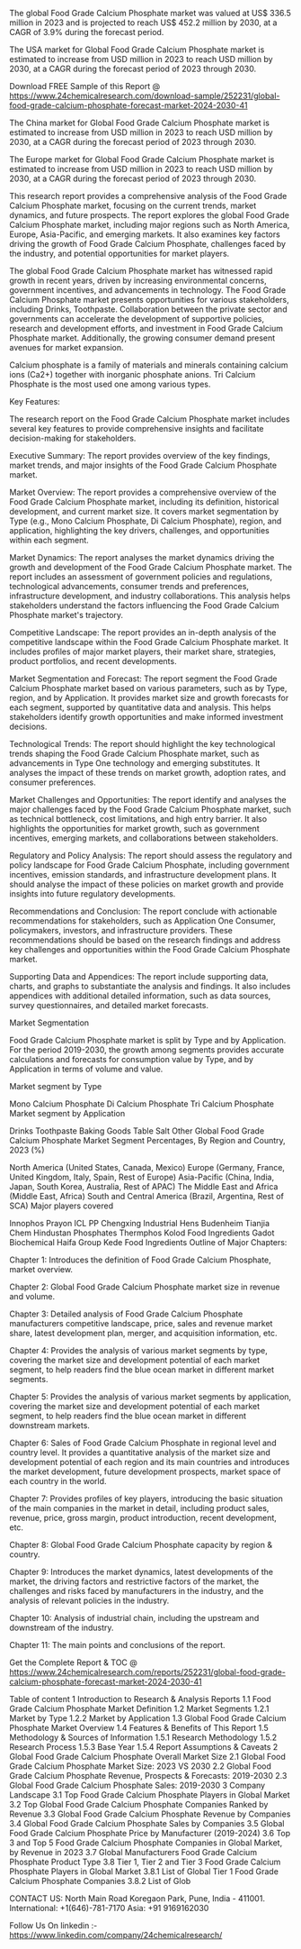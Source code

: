 The global Food Grade Calcium Phosphate market was valued at US$ 336.5 million in 2023 and is projected to reach US$ 452.2 million by 2030, at a CAGR of 3.9% during the forecast period.

The USA market for Global Food Grade Calcium Phosphate market is estimated to increase from USD million in 2023 to reach USD million by 2030, at a CAGR during the forecast period of 2023 through 2030.

Download FREE Sample of this Report @ https://www.24chemicalresearch.com/download-sample/252231/global-food-grade-calcium-phosphate-forecast-market-2024-2030-41

The China market for Global Food Grade Calcium Phosphate market is estimated to increase from USD million in 2023 to reach USD million by 2030, at a CAGR during the forecast period of 2023 through 2030.

The Europe market for Global Food Grade Calcium Phosphate market is estimated to increase from USD million in 2023 to reach USD million by 2030, at a CAGR during the forecast period of 2023 through 2030.

This research report provides a comprehensive analysis of the Food Grade Calcium Phosphate market, focusing on the current trends, market dynamics, and future prospects. The report explores the global Food Grade Calcium Phosphate market, including major regions such as North America, Europe, Asia-Pacific, and emerging markets. It also examines key factors driving the growth of Food Grade Calcium Phosphate, challenges faced by the industry, and potential opportunities for market players.

The global Food Grade Calcium Phosphate market has witnessed rapid growth in recent years, driven by increasing environmental concerns, government incentives, and advancements in technology. The Food Grade Calcium Phosphate market presents opportunities for various stakeholders, including Drinks, Toothpaste. Collaboration between the private sector and governments can accelerate the development of supportive policies, research and development efforts, and investment in Food Grade Calcium Phosphate market. Additionally, the growing consumer demand present avenues for market expansion.

Calcium phosphate is a family of materials and minerals containing calcium ions (Ca2+) together with inorganic phosphate anions. Tri Calcium Phosphate is the most used one among various types.

Key Features:

The research report on the Food Grade Calcium Phosphate market includes several key features to provide comprehensive insights and facilitate decision-making for stakeholders.

Executive Summary: The report provides overview of the key findings, market trends, and major insights of the Food Grade Calcium Phosphate market.

Market Overview: The report provides a comprehensive overview of the Food Grade Calcium Phosphate market, including its definition, historical development, and current market size. It covers market segmentation by Type (e.g., Mono Calcium Phosphate, Di Calcium Phosphate), region, and application, highlighting the key drivers, challenges, and opportunities within each segment.

Market Dynamics: The report analyses the market dynamics driving the growth and development of the Food Grade Calcium Phosphate market. The report includes an assessment of government policies and regulations, technological advancements, consumer trends and preferences, infrastructure development, and industry collaborations. This analysis helps stakeholders understand the factors influencing the Food Grade Calcium Phosphate market's trajectory.

Competitive Landscape: The report provides an in-depth analysis of the competitive landscape within the Food Grade Calcium Phosphate market. It includes profiles of major market players, their market share, strategies, product portfolios, and recent developments.

Market Segmentation and Forecast: The report segment the Food Grade Calcium Phosphate market based on various parameters, such as by Type, region, and by Application. It provides market size and growth forecasts for each segment, supported by quantitative data and analysis. This helps stakeholders identify growth opportunities and make informed investment decisions.

Technological Trends: The report should highlight the key technological trends shaping the Food Grade Calcium Phosphate market, such as advancements in Type One technology and emerging substitutes. It analyses the impact of these trends on market growth, adoption rates, and consumer preferences.

Market Challenges and Opportunities: The report identify and analyses the major challenges faced by the Food Grade Calcium Phosphate market, such as technical bottleneck, cost limitations, and high entry barrier. It also highlights the opportunities for market growth, such as government incentives, emerging markets, and collaborations between stakeholders.

Regulatory and Policy Analysis: The report should assess the regulatory and policy landscape for Food Grade Calcium Phosphate, including government incentives, emission standards, and infrastructure development plans. It should analyse the impact of these policies on market growth and provide insights into future regulatory developments.

Recommendations and Conclusion: The report conclude with actionable recommendations for stakeholders, such as Application One Consumer, policymakers, investors, and infrastructure providers. These recommendations should be based on the research findings and address key challenges and opportunities within the Food Grade Calcium Phosphate market.

Supporting Data and Appendices: The report include supporting data, charts, and graphs to substantiate the analysis and findings. It also includes appendices with additional detailed information, such as data sources, survey questionnaires, and detailed market forecasts.

Market Segmentation

Food Grade Calcium Phosphate market is split by Type and by Application. For the period 2019-2030, the growth among segments provides accurate calculations and forecasts for consumption value by Type, and by Application in terms of volume and value.

Market segment by Type

Mono Calcium Phosphate
Di Calcium Phosphate
Tri Calcium Phosphate
Market segment by Application

Drinks
Toothpaste
Baking Goods
Table Salt
Other
Global Food Grade Calcium Phosphate Market Segment Percentages, By Region and Country, 2023 (%)

North America (United States, Canada, Mexico)
Europe (Germany, France, United Kingdom, Italy, Spain, Rest of Europe)
Asia-Pacific (China, India, Japan, South Korea, Australia, Rest of APAC)
The Middle East and Africa (Middle East, Africa)
South and Central America (Brazil, Argentina, Rest of SCA)
Major players covered

Innophos
Prayon
ICL PP
Chengxing Industrial
Hens
Budenheim
Tianjia Chem
Hindustan Phosphates
Thermphos
Kolod Food Ingredients
Gadot Biochemical
Haifa Group
Kede Food Ingredients
Outline of Major Chapters:

Chapter 1: Introduces the definition of Food Grade Calcium Phosphate, market overview.

Chapter 2: Global Food Grade Calcium Phosphate market size in revenue and volume.

Chapter 3: Detailed analysis of Food Grade Calcium Phosphate manufacturers competitive landscape, price, sales and revenue market share, latest development plan, merger, and acquisition information, etc.

Chapter 4: Provides the analysis of various market segments by type, covering the market size and development potential of each market segment, to help readers find the blue ocean market in different market segments.

Chapter 5: Provides the analysis of various market segments by application, covering the market size and development potential of each market segment, to help readers find the blue ocean market in different downstream markets.

Chapter 6: Sales of Food Grade Calcium Phosphate in regional level and country level. It provides a quantitative analysis of the market size and development potential of each region and its main countries and introduces the market development, future development prospects, market space of each country in the world.

Chapter 7: Provides profiles of key players, introducing the basic situation of the main companies in the market in detail, including product sales, revenue, price, gross margin, product introduction, recent development, etc.

Chapter 8: Global Food Grade Calcium Phosphate capacity by region & country.

Chapter 9: Introduces the market dynamics, latest developments of the market, the driving factors and restrictive factors of the market, the challenges and risks faced by manufacturers in the industry, and the analysis of relevant policies in the industry.

Chapter 10: Analysis of industrial chain, including the upstream and downstream of the industry.

Chapter 11: The main points and conclusions of the report.

Get the Complete Report & TOC @ https://www.24chemicalresearch.com/reports/252231/global-food-grade-calcium-phosphate-forecast-market-2024-2030-41

Table of content
1 Introduction to Research & Analysis Reports
1.1 Food Grade Calcium Phosphate Market Definition
1.2 Market Segments
1.2.1 Market by Type
1.2.2 Market by Application
1.3 Global Food Grade Calcium Phosphate Market Overview
1.4 Features & Benefits of This Report
1.5 Methodology & Sources of Information
1.5.1 Research Methodology
1.5.2 Research Process
1.5.3 Base Year
1.5.4 Report Assumptions & Caveats
2 Global Food Grade Calcium Phosphate Overall Market Size
2.1 Global Food Grade Calcium Phosphate Market Size: 2023 VS 2030
2.2 Global Food Grade Calcium Phosphate Revenue, Prospects & Forecasts: 2019-2030
2.3 Global Food Grade Calcium Phosphate Sales: 2019-2030
3 Company Landscape
3.1 Top Food Grade Calcium Phosphate Players in Global Market
3.2 Top Global Food Grade Calcium Phosphate Companies Ranked by Revenue
3.3 Global Food Grade Calcium Phosphate Revenue by Companies
3.4 Global Food Grade Calcium Phosphate Sales by Companies
3.5 Global Food Grade Calcium Phosphate Price by Manufacturer (2019-2024)
3.6 Top 3 and Top 5 Food Grade Calcium Phosphate Companies in Global Market, by Revenue in 2023
3.7 Global Manufacturers Food Grade Calcium Phosphate Product Type
3.8 Tier 1, Tier 2 and Tier 3 Food Grade Calcium Phosphate Players in Global Market
3.8.1 List of Global Tier 1 Food Grade Calcium Phosphate Companies
3.8.2 List of Glob

CONTACT US:
North Main Road Koregaon Park, Pune, India - 411001.
International: +1(646)-781-7170
Asia: +91 9169162030

Follow Us On linkedin :- https://www.linkedin.com/company/24chemicalresearch/
